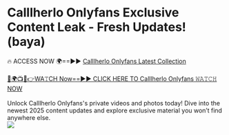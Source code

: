 # Calllherlo Onlyfans Exclusive Content Leak - Fresh Updates! (baya)

🔥 ACCESS NOW 🌍==►► <a href="https://tinyurl.com/kvy9nzfs" rel="nofollow">Calllherlo Onlyfans Latest Collection</a>
<br><br>
[🔴🌍📺📱👉WA𝚃CH Now==►► CLICK HERE TO Calllherlo Onlyfans 𝚆𝙰𝚃𝙲𝙷 NOW](https://tinyurl.com/kvy9nzfs)
<br><br>
Unlock Calllherlo Onlyfans's private videos and photos today! Dive into the newest 2025 content updates and explore exclusive material you won’t find anywhere else.
<br>
<a href="https://tinyurl.com/kvy9nzfs" rel="nofollow" data-target="animated-image.originalLink"><img src="https://camo.githubusercontent.com/8a4f000d20f83aca3bf7ec5f350d767afa0574a8a352519fd8cfa583a6f93a33/68747470733a2f2f692e696d6775722e636f6d2f644a486b345a712e676966" data-canonical-src="https://i.imgur.com/dJHk4Zq.gif" style="max-width: 100%; display: inline-block;" data-target="animated-image.originalImage"></a>
<br>
